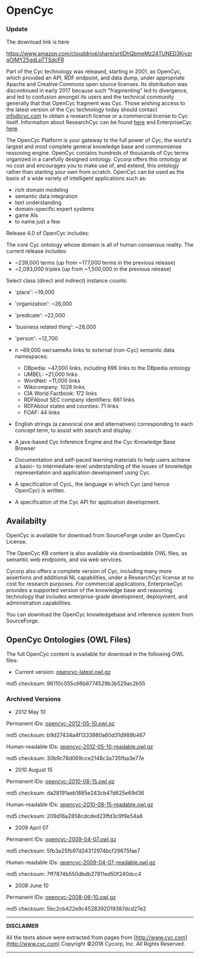 # OpenCyc

### Update

The download link is here 

https://www.amazon.com/clouddrive/share/urtlDhQbmeMz24TUNED3KiyzrqOlMYZ5gdLpTTSdcFR

Part of the Cyc technology was released, starting in 2001, as OpenCyc, which provided an API, RDF endpoint, and data dump, under appropriate Apache and Creative Commons open source licenses.  Its distribution was discontinued in early 2017 because such “fragmenting” led to divergence, and led to confusion amongst its users and the technical community generally that that OpenCyc fragment was Cyc.   Those wishing access to the latest version of the Cyc technology today should contact info@cyc.com to obtain a research license or a commercial license to Cyc itself. Information about ResearchCyc can be found [here](http://www.cyc.com/platform/researchcyc/) and EnterpriseCyc [here](http://www.cyc.com/platform/enterprisecyc-license/).

The OpenCyc Platform is your gateway to the full power of Cyc, the world's largest and most complete general knowledge base and commonsense reasoning engine. OpenCyc contains hundreds of thousands of Cyc terms organized in a carefully designed ontology. Cycorp offers this ontology at no cost and encourages you to make use of, and extend, this ontology rather than starting your own from scratch. OpenCyc can be used as the basis of a wide variety of intelligent applications such as:

* rich domain modeling
* semantic data integration
* text understanding
* domain-specific expert systems
* game AIs
* to name just a few.

Release 4.0 of OpenCyc includes:

The core Cyc ontology whose domain is all of human consensus reality. The current release includes:

* ~239,000 terms (up from ~177,000 terms in the previous release)
* ~2,093,000 triples (up from ~1,500,000 in the previous release)

Select class (direct and indirect) instance counts:

* 'place': ~19,000
* 'organization': ~26,000
* 'predicate': ~22,000
* 'business related thing': ~28,000
* 'person': ~12,700
* n ~69,000 owl:sameAs links to external (non-Cyc) semantic data namespaces:

    * DBpedia: ~47,000 links, including 696 links to the DBpedia ontology
    * UMBEL: ~21,000 links
    * WordNet: ~11,000 links
    * Wikicompany: 1028 links
    * CIA World Factbook: 172 links
    * RDFAbout SEC company identifiers: 661 links
    * RDFAbout states and counties: 71 links
    * FOAF: 44 links

* English strings (a canonical one and alternatives) corresponding to each concept term, to assist with search and display.
* A java-based Cyc Inference Engine and the Cyc Knowledge Base Browser
* Documentation and self-paced learning materials to help users achieve a basic- to intermediate-level understanding of the issues of knowledge representation and application development using Cyc.
* A specification of CycL, the language in which Cyc (and hence OpenCyc) is written.
* A specification of the Cyc API for application development.

## Availabilty

OpenCyc is available for download from SourceForge under an OpenCyc License.

The OpenCyc KB content is also available via downloadable OWL files, as semantic web endpoints, and via web services.

Cycorp also offers a complete version of Cyc, including many more assertions and additional NL capabilities, under a ResearchCyc license at no cost for research purposes.  For commercial applications, EnterpriseCyc provides a supported version of the knowledge base and reasoning technology that includes enterprise-grade development, deployment, and administration capabilities.

You can download the OpenCyc knowledgebase and inference system from SourceForge.

## OpenCyc Ontologies (OWL Files)

The full OpenCyc content is available for download in the following OWL files:

* Current version:  [opencyc-latest.owl.gz](https://github.com/asanchez75/opencyc/blob/master/opencyc-latest.owl.gz)

md5 checksum: 96110c055c66b8774529b3b529ac2b55

### Archived Versions

* 2012 May 10

Permanent IDs: [opencyc-2012-05-10.owl.gz](https://github.com/asanchez75/opencyc/blob/master/opencyc-2012-05-10.owl.gz)

md5 checksum: b9d27434a4f1333980a60d31d989b467

Human-readable IDs: [opencyc-2012-05-10-readable.owl.gz](https://github.com/asanchez75/opencyc/blob/master/opencyc-2012-05-10-readable.owl.gz)

md5 checksum: 30b9c78d069cce2148c3a735fba3e77e

* 2010 August 15

Permanent IDs: [opencyc-2010-08-15.owl.gz](https://github.com/asanchez75/opencyc/blob/master/opencyc-2010-08-15.owl.gz)

md5 checksum: da28191aeb1885e243cb47d625e69d36

Human-readable IDs: [opencyc-2010-08-15-readable.owl.gz](https://github.com/asanchez75/opencyc/blob/master/opencyc-2010-08-15-readable.owl.gz)

md5 checksum: 209d16a2858cdcded23ffd3c9f9e54a8

* 2009 April 07

Permanent IDs: [opencyc-2009-04-07.owl.gz](https://github.com/asanchez75/opencyc/blob/master/opencyc-2009-04-07.owl.gz)

md5 checksum: 5fb3a25fb97d24312974bcf29675fae7

Human-readable IDs: [opencyc-2009-04-07-readable.owl.gz](https://github.com/asanchez75/opencyc/blob/master/opencyc-2009-04-07-readable.owl.gz)

md5 checksum: 7ff7874b550dbdb27811ed50f240dcc4

* 2008 June 10

Permanent IDs: [opencyc-2008-06-10.owl.gz](https://github.com/asanchez75/opencyc/blob/master/opencyc-2008-06-10.owl.gz)

md5 checksum: 5bc2cb422e9c4528392019387dcd27e2

---
**DISCLAIMER**

All the texts above were extracted from pages from [http://www.cyc.com](http://www.cyc.com)
Copyright ©2018 Cycorp, Inc. All Rights Reserved.

---
